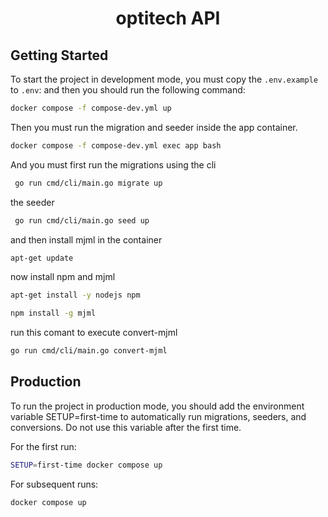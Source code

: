 <h1 align="center">
    optitech API
</h1>

## Getting Started

To start the project in development mode, you must copy the `.env.example` to `.env`:
and then you should run the following command:

```bash
docker compose -f compose-dev.yml up
```

Then you must run the migration and seeder inside the app container.

```bash
docker compose -f compose-dev.yml exec app bash
```

And you must first run the migrations using the cli

```bash
 go run cmd/cli/main.go migrate up
```

the seeder

```bash
 go run cmd/cli/main.go seed up
```

and then install mjml in the container

```bash
apt-get update
```
now install npm and mjml

```bash
apt-get install -y nodejs npm
```

```bash
npm install -g mjml
```
run this comant to execute convert-mjml

```bash
go run cmd/cli/main.go convert-mjml
```

## Production
To run the project in production mode, you should add the environment variable SETUP=first-time to automatically run migrations, seeders, and conversions. Do not use this variable after the first time.

For the first run:
```bash
SETUP=first-time docker compose up
```

For subsequent runs:
```bash
docker compose up
```
